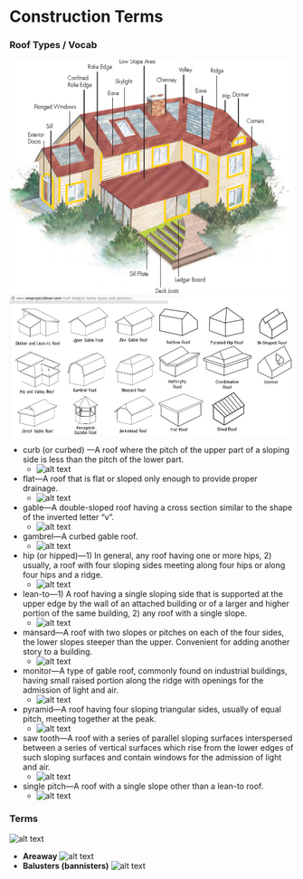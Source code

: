 Construction Terms
==================
### Roof Types / Vocab
![alt text](/imgs/r1.jpg)
![alt text](/imgs/r2.jpg)

+ curb (or curbed) —A roof where the pitch of the upper part of a sloping side is less than the pitch of the lower part. 
    * ![alt text](http://www.chiefarchitect.com/support/article/KB-00649/)
+ flat—A roof that is flat or sloped only enough to provide proper drainage.
    * ![alt text](http://sheltonroofingsantacruz.com/wp-content/uploads/2013/08/garage-flat-roof-installations.jpg)
+ gable—A double-sloped roof having a cross section similar to the shape of the inverted letter “v”.
    * ![alt text](http://www.floridadisaster.org/hrg/images/roofs/gable_roof_definitions_large.jpg)
+ gambrel—A curbed gable roof.
    * ![alt text](http://www.cadnw.com/images/Gambrel_roof.gif)         
+ hip (or hipped)—1) In general, any roof having one or more hips, 2) usually, a roof with four sloping sides meeting along four hips or along four hips and a ridge.
    * ![alt text](http://www.floridadisaster.org/hrg/images/roofs/hip_roof_definitions_large.jpg)
+ lean-to—1) A roof having a single sloping side that is supported at the upper edge by the wall of an attached building or of a larger and higher portion of the same building, 2) any roof with a single slope. 
    * ![alt text](http://www.westsidehoa.org/images/standards/patio/patio8.jpg)
+ mansard—A roof with two slopes or pitches on each of the four sides, the lower slopes steeper than the upper. Convenient for adding another story to a building. 
    * ![alt text](http://www.finehomebuilding.com/assets/uploads/posts/19690/Shed.jpg)
+ monitor—A type of gable roof, commonly found on industrial buildings, having small raised portion along the ridge with openings for the admission of light and air.
    * ![alt text](http://www.builderbill-diy-help.com/image-files/monitor-roof.gif)
+ pyramid—A roof having four sloping triangular sides, usually of equal pitch, meeting together at the peak. 
    * ![alt text](http://home-styler.com/wp-content/uploads/2013/12/Pyramid-roof.jpg)
+ saw tooth—A roof with a series of parallel sloping surfaces interspersed between a series of vertical surfaces which rise from the lower edges of such sloping surfaces and contain windows for the admission of light and air.
    * ![alt text](http://upload.wikimedia.org/wikipedia/commons/2/2c/Sawtooth_roof.jpg)
+ single pitch—A roof with a single slope other than a lean-to roof.
    * ![alt text](http://tinyhouseblog.com/wp-content/uploads/2009/02/edit1.jpg)


### Terms
![alt text](http://www.windsorone.com/images/stool-1.png)
+ __Areaway__
![alt text](http://www.euroamericaninc.com/concrete%20areaway.jpg)
+ __Balusters (bannisters)__
![alt text](http://www.lapedreranaturalstones.com/exclusives/images/balusters_hd.jpg)